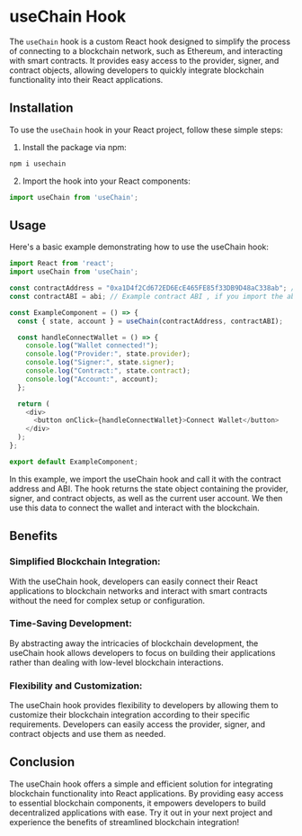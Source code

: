 # useChain Hook

The `useChain` hook is a custom React hook designed to simplify the process of connecting to a blockchain network, such as Ethereum, and interacting with smart contracts. It provides easy access to the provider, signer, and contract objects, allowing developers to quickly integrate blockchain functionality into their React applications.

## Installation

To use the `useChain` hook in your React project, follow these simple steps:

1. Install the package via npm:

```javascript
npm i usechain
```

2. Import the hook into your React components:
```javascript
import useChain from 'useChain';

```
## Usage
Here's a basic example demonstrating how to use the useChain hook:
```javascript
import React from 'react';
import useChain from 'useChain';

const contractAddress = "0xa1D4f2Cd672ED6EcE465FE85f33DB9D48aC338ab"; // Example contract address
const contractABI = abi; // Example contract ABI , if you import the abi from the json then you can use like this also , here we just need the abi(const contractABI = abi.abi )

const ExampleComponent = () => {
  const { state, account } = useChain(contractAddress, contractABI);

  const handleConnectWallet = () => {
    console.log("Wallet connected!");
    console.log("Provider:", state.provider);
    console.log("Signer:", state.signer);
    console.log("Contract:", state.contract);
    console.log("Account:", account);
  };

  return (
    <div>
      <button onClick={handleConnectWallet}>Connect Wallet</button>
    </div>
  );
};

export default ExampleComponent;
```
In this example, we import the useChain hook and call it with the contract address and ABI. The hook returns the state object containing the provider, signer, and contract objects, as well as the current user account. We then use this data to connect the wallet and interact with the blockchain.

## Benefits
### Simplified Blockchain Integration: 
With the useChain hook, developers can easily connect their React applications to blockchain networks and interact with smart contracts without the need for complex setup or configuration.

### Time-Saving Development: 
By abstracting away the intricacies of blockchain development, the useChain hook allows developers to focus on building their applications rather than dealing with low-level blockchain interactions.

### Flexibility and Customization: 
The useChain hook provides flexibility to developers by allowing them to customize their blockchain integration according to their specific requirements. Developers can easily access the provider, signer, and contract objects and use them as needed.

## Conclusion
The useChain hook offers a simple and efficient solution for integrating blockchain functionality into React applications. By providing easy access to essential blockchain components, it empowers developers to build decentralized applications with ease. Try it out in your next project and experience the benefits of streamlined blockchain integration!

